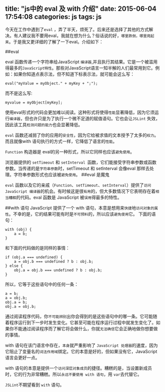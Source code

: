 title: "js中的 eval 及 with 介绍"
date: 2015-06-04 17:54:08
categories: js
tags: js
---
今天在工作中遇到了`eval` ，弄了半天，烦死了。后来还是选择了其他的方式解决。有人建议我不要用eval，我就在想为什么？俗话说的好，`哪里跌倒，哪里爬起来`。于是我又更详细的了解了一下eval。介绍如下：
<!--more-->
##eval

eval 函数传递一个字符串给JavaScript `编译器`,并且执行其结果。它是一个被滥用得最多的`JavaScript特性`。那些对JavaScript语言一知半解的人们最常用到它。例如：如果你知道点表示法，但不知道下标表示法，就可能会这么写：
```
eval("myValue = myObject." + myKey + ";");
```
而不是这么写:
```
myvalue = myObject[myKey];
```

使用eval形式的代码会更加难以阅读。这种形式将使得`性能`显著降低，因为它须运行`编译器`，但也许只是为了执行一个微不足道的赋值语句。它也会让`JSLint` 失效，因此该工具`检测问题的能力`也会显著降低。

`eval` 函数还减弱了你的应用的`安全性`，因为它给被求值的文本授予了太多的`权力`。而且就像with 语句执行的方式一样，它降低了语言的`性能`。

`Function` 构造器是 eval的另一种形式，所以它同样也应该`避免使用`。

浏览器提供的 `setTimeout` 和 `setInterval `函数，它们能接受字符串参数或函数参数。当传递的是`字符串参数`时，setTimeout 和 setInterval 会像eval 那样去处理。字符串参数形式也应该被`避免使用`。
##eval 是魔鬼

`eval` 函数以及它的亲戚（`Function`、`setTimeout`、`setInterval`）提供了`访问 JavaScript 编译器`的机会。有时候这是很`有用`的，但大多数情况下它表明存在着`相当糟糕`的代码。eval 函数是 JavaScript 被`误用`得最多的特性。

##with 语句
JavaScript 提供了一个 with 语句，本意是想用来`快捷`地`访问对象的属性`。不幸的是，它的结果可能有时是`不可预料`的，所以应该`避免使用`它。
下面的语句：
```
with (obj) {
	a = b;
}
```
和下面的代码做的是同样的事情：
```
if (obj.a === undefined) {
	a = obj.b === undefined ? b : obj.b;
} else {
	obj.a = obj.b === undefined ? b : obj.b;
}
```
所以，它等于这些语句中的任何一条：
```
a = b;
a = obj.b;
obj.a = b;
obj.a = obj.b;
```
通过阅读程序代码，你`不可能辨别`出你会得到的是这些语句中的哪一条。它可能随着程序运行到下一步时发生变化。它甚至可能在程序运行过程中就发生变化了。如果你不能通过阅读程序而了解它将会做什么，你就`无法确信`它会正确地做你想要做的事情。

with 语句在该门语言中存在，`本身`就严重影响了 `JavaScript 处理器`的速度，因为它阻止了变量名的`词法作用域`绑定。它的本意是好的，但如果没有它，JavaScript语言会更好一点。

with 语句的本意是提供一个`访问深层对象成员`的捷径。糟糕的是，当设置新成员时，它的行为非常糟糕。所以`永远不要使用 with 语句`，用 `var`去代替它。

`JSLint`不期望看到 `with` 语句。
